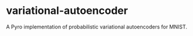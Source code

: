 # variational-autoencoder
A Pyro implementation of probabilistic variational autoencoders for MNIST.
